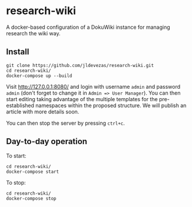 # research-wiki

A docker-based configuration of a DokuWiki instance for managing research the wiki way.

## Install

```shell
git clone https://github.com/jldevezas/research-wiki.git
cd research-wiki/
docker-compose up --build
```

Visit http://127.0.0.1:8080/ and login with username `admin` and password `admin` (don't forget to change it in `Admin => User Manager`). You can then start editing taking advantage of the multiple templates for the pre-established namespaces within the proposed structure. We will publish an article with more details soon.

You can then stop the server by pressing `ctrl+c`.

## Day-to-day operation

To start:

```shell
cd research-wiki/
docker-compose start
```

To stop:

```shell
cd research-wiki/
docker-compose stop
```
